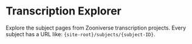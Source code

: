 # Transcription Explorer
Explore the subject pages from Zooniverse transcription projects. Every subject has a URL like: `{site-root}/subjects/{subject-ID}`.
